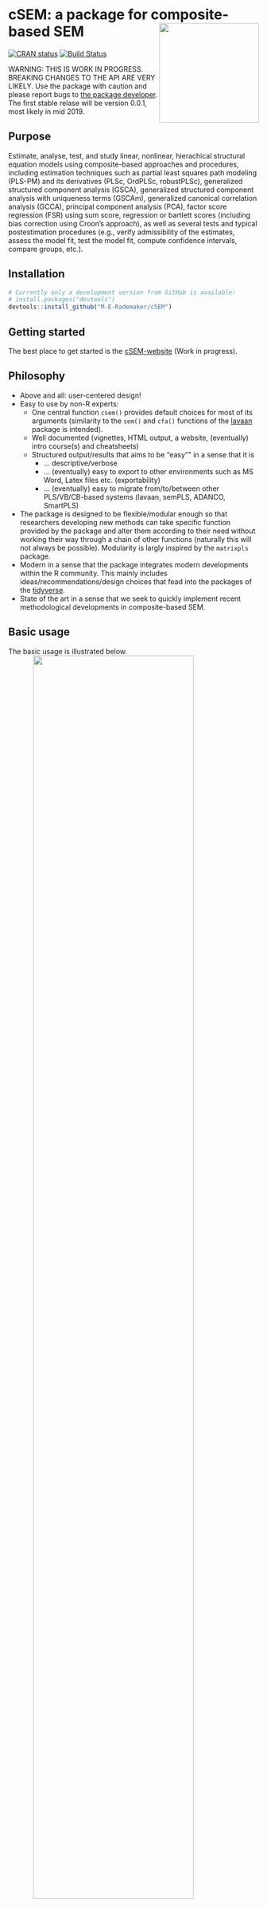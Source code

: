 
<!-- README.md is generated from README.Rmd. Please edit that file -->

# cSEM: a package for composite-based SEM <img src='man/figures/cSEMsticker.svg' align="right" height="200" /></a>

[![CRAN
status](https://www.r-pkg.org/badges/version/cSEM)](https://cran.r-project.org/package=cSEM)
[![Build
Status](https://travis-ci.com/M-E-Rademaker/cSEM.svg?branch=master)](https://travis-ci.com/M-E-Rademaker/cSEM)

WARNING: THIS IS WORK IN PROGRESS. BREAKING CHANGES TO THE API ARE VERY
LIKELY. Use the package with caution and please report bugs to [the
package developer](mailto:manuel.rademaker@uni-wuerzburg.de). The first
stable relase will be version 0.0.1, most likely in mid 2019.

## Purpose

Estimate, analyse, test, and study linear, nonlinear, hierachical
structural equation models using composite-based approaches and
procedures, including estimation techniques such as partial least
squares path modeling (PLS-PM) and its derivatives (PLSc, OrdPLSc,
robustPLSc), generalized structured component analysis (GSCA),
generalized structured component analysis with uniqueness terms (GSCAm),
generalized canonical correlation analysis (GCCA), principal component
analysis (PCA), factor score regression (FSR) using sum score,
regression or bartlett scores (including bias correction using Croon’s
approach), as well as several tests and typical postestimation
procedures (e.g., verify admissibility of the estimates, assess the
model fit, test the model fit, compute confidence intervals, compare
groups, etc.).

## Installation

``` r
# Currently only a development version from GitHub is available:
# install.packages("devtools")
devtools::install_github("M-E-Rademaker/cSEM")
```

## Getting started

The best place to get started is the
[cSEM-website](https://m-e-rademaker.github.io/cSEM/) (Work in
progress).

## Philosophy

  - Above and all: user-centered design\!
  - Easy to use by non-R experts:
      - One central function `csem()` provides default choices for most
        of its arguments (similarity to the `sem()` and `cfa()`
        functions of the [lavaan](http://lavaan.ugent.be/) package is
        intended).
      - Well documented (vignettes, HTML output, a website, (eventually)
        intro course(s) and cheatsheets)
      - Structured output/results that aims to be “easy”" in a sense
        that it is
          - … descriptive/verbose
          - … (eventually) easy to export to other environments such as
            MS Word, Latex files etc. (exportability)
          - … (eventually) easy to migrate from/to/between other
            PLS/VB/CB-based systems (lavaan, semPLS, ADANCO, SmartPLS)
  - The package is designed to be flexible/modular enough so that
    researchers developing new methods can take specific function
    provided by the package and alter them according to their need
    without working their way through a chain of other functions
    (naturally this will not always be possible). Modularity is largly
    inspired by the `matrixpls` package.
  - Modern in a sense that the package integrates modern developments
    within the R community. This mainly includes
    ideas/recommendations/design choices that fead into the packages of
    the [tidyverse](https://github.com/tidyverse/tidyverse).
  - State of the art in a sense that we seek to quickly implement recent
    methodological developments in composite-based SEM.

## Basic usage

The basic usage is illustrated below.
<img src="man/figures/api.png" width="80%" style="display: block; margin: auto;" />

Roughly speaking using `cSEM` is always the same 3 step procedure

> 1.  Pick a dataset and specify a model using [lavaan
>     syntax](http://lavaan.ugent.be/tutorial/syntax1.html)
> 2.  Use `csem()`
> 3.  Apply one of the postestimation functions listed below on the
>     resulting object.

## Postestimation functions

Currently we have five major postestimation verbs.

  - `assess()` : assess the model using common fit and assessment
    measures
  - `infer()` : calculate common inferencial quantities (e.g, standard
    errors)
  - `predict()` : predict indicator values (not yet implemented)
  - `summarize()` : summarize the results
  - `verify()` : verify admissibility of the estimates

Tests are performed by using the test family of functions. Currently the
following tests are implemented.

  - `testOMF()` : performs a test for overall model fit
  - `testMICOM()` : performs a test for composite measurement invariance
  - `testMGD` : performs several test to assess multi-group differences
  - `testHausman()` : performs the regression-based Hausam test to test
    for endogeneity.

All functions require a `cSEMResults` object.

### Example

Models are defined using [lavaan
syntax](http://lavaan.ugent.be/tutorial/syntax1.html) with some slight
modifications. For illustration we use the build-in and well-known
`satisfaction` dataset.

``` r
require(cSEM)
data(satisfaction)
    
## Note: The operator "<~" tells cSEM that the construct to its left is modelled
##       as a composite.
##       The operator "=~" tells cSEM that the construct to its left is modelled
##       as a common factor.
##       The operator "~" tells cSEM which are the dependent (left-hand side) and
##       independent variables (right-hand side).
    
model <- "
# Structural model
EXPE ~ IMAG
QUAL ~ EXPE
VAL  ~ EXPE + QUAL
SAT  ~ IMAG + EXPE + QUAL + VAL 
LOY  ~ IMAG + SAT

# Composite model
IMAG <~ imag1 + imag2 + imag3
EXPE <~ expe1 + expe2 + expe3 
QUAL <~ qual1 + qual2 + qual3 + qual4 + qual5
VAL  <~ val1  + val2  + val3

# Reflective measurement model
SAT  =~ sat1  + sat2  + sat3  + sat4
LOY  =~ loy1  + loy2  + loy3  + loy4
"
```

Estimation is conducted by the `csem()` function.

``` r
# Estimate using defaults
res <- csem(.data = satisfaction, .model = model)

# This is equal to
csem(
   .data                        = satisfaction,
   .model                       = model,
   .approach_cor_robust         = "none",
   .approach_nl                 = "sequential",
   .approach_paths              = "OLS",
   .approach_weights            = "PLS-PM",
   .conv_criterion              = "diff_absolute",
   .disattenuate                = TRUE,
   .dominant_indicators         = NULL,
   .estimate_structural         = TRUE,
   .id                          = NULL,
   .iter_max                    = 100,
   .normality                   = FALSE,
   .PLS_approach_cf             = "dist_squared_euclid",
   .PLS_ignore_structural_model = FALSE,
   .PLS_modes                   = NULL,
   .PLS_weight_scheme_inner     = "path",
   .reliabilities               = NULL,
   .starting_values             = NULL,
   .tolerance                   = 1e-05,
   .resample_method             = "none", 
   .resample_method2            = "none",
   .R                           = 499,
   .R2                          = 199,
   .handle_inadmissibles        = "drop",
   .user_funs                   = NULL,
   .eval_plan                   = "sequential",
   .seed                        = NULL,
   .sign_change_option          = "none"
    )
```

The result is always an object of class `cSEMResults`. Technically, the
resulting object has at least one additional class attribute (namely
`cSEMResults_default`, `cSEMResults_multi` or `cSEMResults_2ndorder`),
however, users usually do not need to care about since postestimation
functions (will eventually) automatically work on all classes.

``` r
## Access elements using `$`. E.g.:
res$Estimates$Loading_estimates 
res$Information$Model
    
## Examine the structure:
listviewer::jsonedit(res, mode = "view") # requires the listviewer package.
    
## Get a summary
summarize(res) 
    
## Apply postestimation functions, e.g.
verify(res) 
    
## Test overall model fit
testOMF(res)

## Assess the model
assess(res)
```

#### Inference

By default no inferential quantities are calculated since most
composite-based estimators have no closed-form expressions for standard
errors. Some closed form standard error are implemented, however, this
feature is still rather preliminary. It is therefore recommoned to use
resampling instead. `cSEM` mostly relies on the `bootstrap` procedure
(although `jackknife` is implemented as well) to estimate standard
errors, test statistics, and critical quantiles.

`cSEM` offers two ways to compute resamples:

1.  Setting `.resample_method` to `"jackkinfe"` or `"bootstrap"` and
    subsequently using postestimation functions `summarize()` or
    `infer()`.
2.  The same result is achieved by passing a `cSEMResults` object to
    `resamplecSEMResults()` and subsequently using postestimation
    functions `summarize()` or `infer()`.

<!-- end list -->

``` r
# Setting `.resample_method`
b1 <- csem(.data = satisfaction, .model = model, .resample_method = "bootstrap")
b2 <- resamplecSEMResults(res)
```

Several resample-based confidence intervals are implemented, see
`?infer()`:

``` r
summarize(b1)
infer(b1, .quantity = c("CI_standard_z", "CI_percentile")) # no print method yet
```

Both bootstrap and jackknife resampling support platform-independent
multiprocessing as well as setting random seeds via the [future
framework](https://github.com/HenrikBengtsson/future). For
multiprocessing simply set `.eval_plan = "multiprocess"` in which case
the maximum number of available cores is used if not on Windows. On
Windows as many separate R instances are opened in the backround as
there are cores available instead. Note that this naturally has some
overhead so for a small number of resamples multiprocessing will not
always be faster compared to sequential (single core) processing (the
default). Seeds are set via the `.seed` argument.

``` r
b <- csem(
  .data            = satisfaction,
  .model           = model, 
  .resample_method = "bootstrap",
  .R               = 999,
  .seed            = 98234,
  .eval_plan       = "multiprocess")
```
